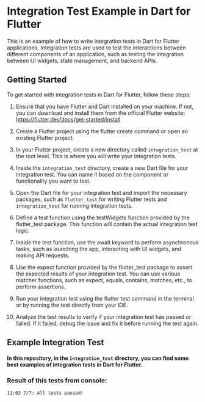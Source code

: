 # Integration Test Example in Dart for Flutter
This is an example of how to write integration tests in Dart for Flutter applications. Integration tests are used to test the interactions between different components of an application, such as testing the integration between UI widgets, state management, and backend APIs.

## Getting Started
To get started with integration tests in Dart for Flutter, follow these steps:

1. Ensure that you have Flutter and Dart installed on your machine. If not, you can download and install them from the official Flutter website: https://flutter.dev/docs/get-started/install

2. Create a Flutter project using the flutter create command or open an existing Flutter project.

3. In your Flutter project, create a new directory called `integration_test` at the root level. This is where you will write your integration tests.

4. Inside the `integration_test` directory, create a new Dart file for your integration test. You can name it based on the component or functionality you want to test.

5. Open the Dart file for your integration test and import the necessary packages, such as `flutter_test` for writing Flutter tests and `integration_test` for running integration tests.

6. Define a test function using the testWidgets function provided by the flutter_test package. This function will contain the actual integration test logic.

7. Inside the test function, use the await keyword to perform asynchronous tasks, such as launching the app, interacting with UI widgets, and making API requests.

8. Use the expect function provided by the flutter_test package to assert the expected results of your integration test. You can use various matcher functions, such as expect, equals, contains, matches, etc., to perform assertions.

9. Run your integration test using the flutter test command in the terminal or by running the test directly from your IDE.

10. Analyze the test results to verify if your integration test has passed or failed. If it failed, debug the issue and fix it before running the test again.

## Example Integration Test
#### In this repository, in the ``integration_test`` directory, you can find some best examples of integration tests in Dart for Flutter.


### Result of this tests from console:
`11:02 7/7: All tests passed!`

